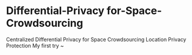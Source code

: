 # Differential-Privacy for-Space-Crowdsourcing
Centralized Differential Privacy for Space Crowdsourcing Location Privacy Protection
My first try ~
